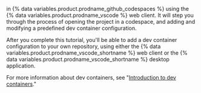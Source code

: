 in {% data variables.product.prodname_github_codespaces %} using the {% data variables.product.prodname_vscode %} web client. It will step you through the process of opening the project in a codespace, and adding and modifying a predefined dev container configuration.

After you complete this tutorial, you'll be able to add a dev container configuration to your own repository, using either the {% data variables.product.prodname_vscode_shortname %} web client or the {% data variables.product.prodname_vscode_shortname %} desktop application.

For more information about dev containers, see "[Introduction to dev containers](/codespaces/setting-up-your-project-for-codespaces/adding-a-dev-container-configuration/introduction-to-dev-containers)."